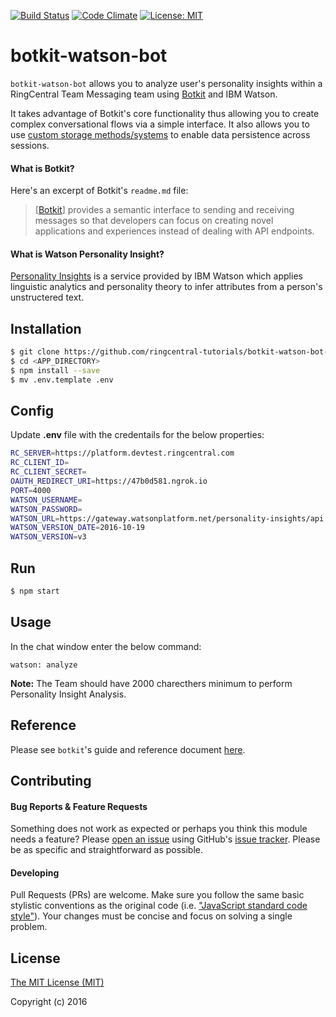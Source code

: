 [![Build Status](https://travis-ci.org/pkvenu/botkit-watson-bot.svg?branch=master)](https://travis-ci.org/pkvenu/botkit-watson-bot)
[![Code Climate](https://img.shields.io/codeclimate/github/pkvenu/botkit-watson-bot.svg)](https://codeclimate.com/github/pkvenu/botkit-watson-bot)
[![License: MIT](https://img.shields.io/badge/License-MIT-yellow.svg)](https://github.com/pkvenu/botkit-watson-bot/blob/master/License)

# botkit-watson-bot

`botkit-watson-bot` allows you to analyze user's personality insights within a RingCentral Team Messaging team using [Botkit](https://www.github.com/howdyai/botkit) and IBM Watson.

It takes advantage of Botkit's core functionality thus allowing you to create complex conversational flows via a simple interface. It also allows you to use [custom storage methods/systems](https://github.com/howdyai/botkit/blob/master/readme.md#storing-information) to enable data persistence across sessions.

#### What is Botkit?

Here's an excerpt of Botkit's `readme.md` file:

> [[Botkit](https://www.github.com/howdyai/botkit)] provides a semantic interface to sending and receiving messages so that developers can focus on creating novel applications and experiences instead of dealing with API endpoints.

#### What is Watson Personality Insight?
[Personality Insights](https://personality-insights-livedemo.mybluemix.net/) is a service provided by IBM Watson which applies linguistic analytics and personality theory to infer attributes from a person's unstructered text.

## Installation

```bash
$ git clone https://github.com/ringcentral-tutorials/botkit-watson-bot-nodejs-demo.git
$ cd <APP_DIRECTORY>
$ npm install --save
$ mv .env.template .env
```

## Config

Update **.env** file with the credentails for the below properties:

```bash
RC_SERVER=https://platform.devtest.ringcentral.com
RC_CLIENT_ID=
RC_CLIENT_SECRET=
OAUTH_REDIRECT_URI=https://47b0d581.ngrok.io
PORT=4000
WATSON_USERNAME=
WATSON_PASSWORD=
WATSON_URL=https://gateway.watsonplatform.net/personality-insights/api
WATSON_VERSION_DATE=2016-10-19
WATSON_VERSION=v3
```

## Run

```bash
$ npm start
```

## Usage
In the chat window enter the below command:

```
watson: analyze
```

**Note:** The Team should have 2000 charecthers minimum to perform Personality Insight Analysis.

## Reference

Please see `botkit`'s guide and reference document [here](https://github.com/howdyai/botkit/blob/master/readme.md#developing-with-botkit).

## Contributing

#### Bug Reports & Feature Requests

Something does not work as expected or perhaps you think this module needs a feature? Please [open an issue](https://github.com/ringcentral-tutorials/botkit-watson-bot-nodejs-demo/issues/new) using GitHub's [issue tracker](https://github.com/ringcentral-tutorials/botkit-watson-bot-nodejs-demo/issues). Please be as specific and straightforward as possible.

#### Developing

Pull Requests (PRs) are welcome. Make sure you follow the same basic stylistic conventions as the original code (i.e. ["JavaScript standard code style"](http://standardjs.com)). Your changes must be concise and focus on solving a single problem.

## License

[The MIT License (MIT)](http://opensource.org/licenses/MIT)

Copyright (c) 2016
